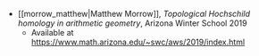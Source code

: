 - [[morrow_matthew|Matthew Morrow]], *Topological Hochschild homology in arithmetic geometry*, Arizona Winter School 2019
	- Available at https://www.math.arizona.edu/~swc/aws/2019/index.html